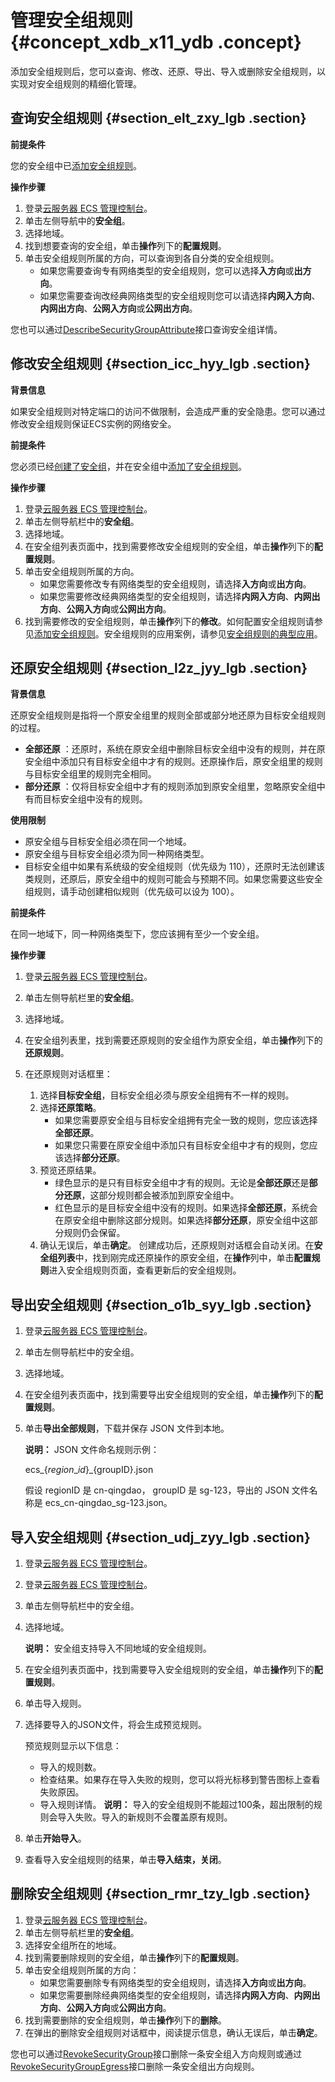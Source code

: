# 管理安全组规则 {#concept_xdb_x11_ydb .concept}

添加安全组规则后，您可以查询、修改、还原、导出、导入或删除安全组规则，以实现对安全组规则的精细化管理。

## 查询安全组规则 {#section_elt_zxy_lgb .section}

**前提条件**

您的安全组中已[添加安全组规则](intl.zh-CN/安全/安全组/添加安全组规则.md#)。

**操作步骤**

1.  登录[云服务器 ECS 管理控制台](https://ecs.console.aliyun.com/#/home)。
2.  单击左侧导航中的**安全组**。
3.  选择地域。
4.  找到想要查询的安全组，单击**操作**列下的**配置规则**。
5.  单击安全组规则所属的方向，可以查询到各自分类的安全组规则。
    -   如果您需要查询专有网络类型的安全组规则，您可以选择**入方向**或**出方向**。
    -   如果您需要查询改经典网络类型的安全组规则您可以请选择**内网入方向**、**内网出方向**、**公网入方向**或**公网出方向**。

您也可以通过[DescribeSecurityGroupAttribute](../../../../../intl.zh-CN/API参考/安全组/DescribeSecurityGroupAttribute.md#)接口查询安全组详情。

## 修改安全组规则 {#section_icc_hyy_lgb .section}

**背景信息**

如果安全组规则对特定端口的访问不做限制，会造成严重的安全隐患。您可以通过修改安全组规则保证ECS实例的网络安全。

**前提条件**

您必须已经[创建了安全组](intl.zh-CN/安全/安全组/创建安全组.md#)，并在安全组中[添加了安全组规则](intl.zh-CN/安全/安全组/添加安全组规则.md#)。

**操作步骤**

1.  登录[云服务器 ECS 管理控制台](https://ecs.console.aliyun.com/#/home)。
2.  单击左侧导航栏中的**安全组**。
3.  选择地域。
4.  在安全组列表页面中，找到需要修改安全组规则的安全组，单击**操作**列下的**配置规则**。
5.  单击安全组规则所属的方向。
    -   如果您需要修改专有网络类型的安全组规则，请选择**入方向**或**出方向**。
    -   如果您需要修改经典网络类型的安全组规则，请选择**内网入方向**、**内网出方向**、**公网入方向**或**公网出方向**。
6.  找到需要修改的安全组规则，单击**操作**列下的**修改**。如何配置安全组规则请参见[添加安全组规则](intl.zh-CN/安全/安全组/添加安全组规则.md#ul_vpc_qwz_xdb)。安全组规则的应用案例，请参见[安全组规则的典型应用](intl.zh-CN/隐藏/新架构后需要隐藏的文档汇总/安全/安全组规则的典型应用.md#)。

## 还原安全组规则 {#section_l2z_jyy_lgb .section}

**背景信息**

还原安全组规则是指将一个原安全组里的规则全部或部分地还原为目标安全组规则的过程。

-   **全部还原** ：还原时，系统在原安全组中删除目标安全组中没有的规则，并在原安全组中添加只有目标安全组中才有的规则。还原操作后，原安全组里的规则与目标安全组里的规则完全相同。
-   **部分还原** ：仅将目标安全组中才有的规则添加到原安全组里，忽略原安全组中有而目标安全组中没有的规则。

**使用限制**

-   原安全组与目标安全组必须在同一个地域。
-   原安全组与目标安全组必须为同一种网络类型。
-   目标安全组中如果有系统级的安全组规则（优先级为 110），还原时无法创建该类规则，还原后，原安全组中的规则可能会与预期不同。如果您需要这些安全组规则，请手动创建相似规则（优先级可以设为 100）。

**前提条件**

在同一地域下，同一种网络类型下，您应该拥有至少一个安全组。

**操作步骤**

1.  登录[云服务器 ECS 管理控制台](https://ecs.console.aliyun.com/#/home)。
2.  单击左侧导航栏里的**安全组**。
3.  选择地域。
4.  在安全组列表里，找到需要还原规则的安全组作为原安全组，单击**操作**列下的**还原规则**。
5.  在还原规则对话框里：

    1.  选择**目标安全组**，目标安全组必须与原安全组拥有不一样的规则。
    2.  选择**还原策略**。
        -   如果您需要原安全组与目标安全组拥有完全一致的规则，您应该选择**全部还原**。
        -   如果您只需要在原安全组中添加只有目标安全组中才有的规则，您应该选择**部分还原**。
    3.  预览还原结果。
        -   绿色显示的是只有目标安全组中才有的规则。无论是**全部还原**还是**部分还原**，这部分规则都会被添加到原安全组中。
        -   红色显示的是目标安全组中没有的规则。如果选择**全部还原**，系统会在原安全组中删除这部分规则。如果选择**部分还原**，原安全组中这部分规则仍会保留。
    4.  确认无误后，单击**确定**。
    创建成功后，还原规则对话框会自动关闭。在**安全组列表**中，找到刚完成还原操作的原安全组，在**操作**列中，单击**配置规则**进入安全组规则页面，查看更新后的安全组规则。


## 导出安全组规则 {#section_o1b_syy_lgb .section}

1.  登录[云服务器 ECS 管理控制台](https://ecs.console.aliyun.com/?spm=a2c4g.11186623.2.11.bbdc2e95uqPijv#/home)。
2.  单击左侧导航栏中的安全组。
3.  选择地域。
4.  在安全组列表页面中，找到需要导出安全组规则的安全组，单击**操作**列下的**配置规则**。
5.  单击**导出全部规则**，下载并保存 JSON 文件到本地。

    **说明：** JSON 文件命名规则示例：

    ecs\_$\{region\_id\}\_$\{groupID\}.json

    假设 regionID 是 cn-qingdao， groupID 是 sg-123，导出的 JSON 文件名称是 ecs\_cn-qingdao\_sg-123.json。


## 导入安全组规则 {#section_udj_zyy_lgb .section}

1.  登录[云服务器 ECS 管理控制台](https://ecs.console.aliyun.com/#/home)。
2.  登录[云服务器 ECS 管理控制台](https://partners-intl.aliyun.com/login-required#/ecs)。
3.  单击左侧导航栏中的安全组。
4.  选择地域。

    **说明：** 安全组支持导入不同地域的安全组规则。

5.  在安全组列表页面中，找到需要导入安全组规则的安全组，单击**操作**列下的**配置规则**。
6.  单击导入规则。
7.  选择要导入的JSON文件，将会生成预览规则。

    预览规则显示以下信息：

    -   导入的规则数。
    -   检查结果。如果存在导入失败的规则，您可以将光标移到警告图标上查看失败原因。
    -   导入规则详情。
    **说明：** 导入的安全组规则不能超过100条，超出限制的规则会导入失败。导入的新规则不会覆盖原有规则。

8.  单击**开始导入**。
9.  查看导入安全组规则的结果，单击**导入结束，关闭**。

## 删除安全组规则 {#section_rmr_tzy_lgb .section}

1.  登录[云服务器 ECS 管理控制台](https://ecs.console.aliyun.com/#/home)。
2.  单击左侧导航栏里的**安全组**。
3.  选择安全组所在的地域。
4.  找到需要删除规则的安全组，单击**操作**列下的**配置规则**。
5.  单击安全组规则所属的方向：
    -   如果您需要删除专有网络类型的安全组规则，请选择**入方向**或**出方向**。
    -   如果您需要删除经典网络类型的安全组规则，请选择**内网入方向**、**内网出方向**、**公网入方向**或**公网出方向**。
6.  找到需要删除的安全组规则，单击**操作**列下的**删除**。
7.  在弹出的删除安全组规则对话框中，阅读提示信息，确认无误后，单击**确定**。

您也可以通过[RevokeSecurityGroup](../../../../../intl.zh-CN/API参考/安全组/RevokeSecurityGroup.md#)接口删除一条安全组入方向规则或通过[RevokeSecurityGroupEgress](../../../../../intl.zh-CN/API参考/安全组/RevokeSecurityGroupEgress.md#)接口删除一条安全组出方向规则。

